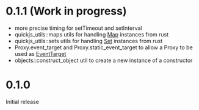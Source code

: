 # 0.1.1 (Work in progress)

* more precise timing for setTimeout and setInterval
* quickjs_utils::maps utils for handling [Map](https://developer.mozilla.org/en-US/docs/Web/JavaScript/Reference/Global_Objects/Map) instances from rust
* quickjs_utils::sets utils for handling [Set](https://developer.mozilla.org/en-US/docs/Web/JavaScript/Reference/Global_Objects/Set) instances from rust
* Proxy.event_target and Proxy.static_event_target to allow a Proxy to be used as [EventTarget](https://developer.mozilla.org/en-US/docs/Web/API/EventTarget)
* objects::construct_object util to create a new instance of a constructor

# 0.1.0

Initial release